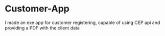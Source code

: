 # Customer-App
I made an exe app for customer registering, capable of using CEP api and providing a PDF with the client data
